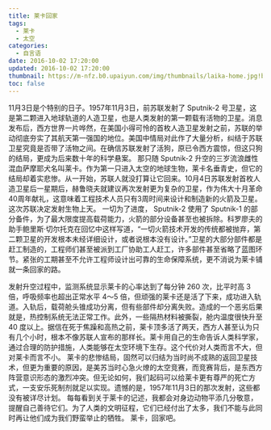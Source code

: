 ```yaml
---
title: 莱卡回家
tags:
  - 莱卡
  - 太空
categories:
  - 自言语
date: 2016-10-02 17:20:00
updated: 2016-10-02 17:20:00
thumbnail: https://m-nfz.b0.upaiyun.com/img/thumbnails/laika-home.jpg!blogth
toc: false
---
```


<!--more-->

11月3日是个特别的日子。1957年11月3日，前苏联发射了 Sputnik-2 号卫星，这是第二颗进入地球轨道的人造卫星，也是人类发射的第一颗载有活物的卫星。消息发布后，西方世界一片哗然，在美国小得可怜的首枚人造卫星发射之前，苏联的举动彻底夯实了其航天第一强国的地位。美国中情局对此作了大量分析，纠结于苏联卫星究竟是否带了活物之间。在确信苏联发射了活狗，原已令西方震惊，但这只狗的结局，更成为后来数十年的科学悬案。
那只随 Sputnik-2 升空的三岁流浪雌性混血萨摩耶犬名叫莱卡。作为第一只进入太空的地球生物，莱卡名垂青史，但它的结局却着实悲惨。从一开始，苏联人就没打算让它回来。10月4日苏联发射首枚人造卫星后一星期后，赫鲁晓夫就建议再次发射更为复杂的卫星，作为伟大十月革命40周年献礼，这意味着工程技术人员只有3周时间来设计和制造新的火箭及卫星。这次苏联决定发射生物上天。
一切为了进度， Sputnik-2 使用了 Sputnik-1 的部分备件，为了最大限度提高载荷能力，火箭的部分设备甚至也被拆除。科罗廖夫的助手鲍里斯·切尔托克在回忆中这样写道，“一切火箭技术开发的传统都被抛弃，第二颗卫星的开发根本未经详细设计，或者说根本没有设计。”卫星的大部分部件都是赶工制造的，工程师们甚至被派到工厂协助工人赶工，许多部件甚至省略了蓝图环节。紧张的工期甚至不允许工程师设计出可靠的生命保障系统，更不消说为莱卡铺就一条回家的路。

发射升空过程中，监测系统显示莱卡的心率达到了每分钟 260 次，比平时高 3 倍，呼吸频率也超出正常水平 4～5 倍，但顽强的莱卡还是活了下来，成功进入轨道。入轨后，载荷舱头锥成功分离，但有些部件却分离失败。造成的一个恶劣后果就是，热控制系统无法正常工作。此外，一些隔热材料被撕裂，舱内温度很快升至 40 度以上。据信在死于焦躁和高热之前，莱卡顶多活了两天，西方人甚至认为只有几个小时，根本不像苏联人宣布的那样长。莱卡用自己的生命告诉人类科学家，通过合理的防护措施，人类能够在太空环境下生存。这个代价对人类而言不大，但对莱卡而言不小。
莱卡的悲惨结局，固然可以归结为当时尚不成熟的返回卫星技术，但更为重要的原因，是美苏当时心急火燎的太空竞赛，而竞赛背后，是东西方阵营意识形态的激烈冲突。但无论如何，我们起码可以给莱卡更有尊严的死亡方式，一支安乐死制剂就足以实现。遗憾的是，1957年11月3日的那次发射，这些都没有被详尽计划。
每每看到关于莱卡的记述，我都会对身边动物平添几分敬意，提醒自己善待它们。为了人类的文明征程，它们已经付出了太多，我们不能与此同时再让他们成为我们野蛮举止的牺牲。
莱卡，回家吧。
